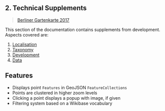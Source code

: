 ## 2. Technical Supplements

> [Berliner Gartenkarte 2017](https://github.com/gartenkarte/gartenkarte-2017/)

This section of the documentation contains supplements from development. Aspects covered are:

1. [Localisation](./021_localisation.md)
2. [Taxonomy](./022_vocabulary.md)
3. [Development](./023_development.md)
4. [Data](./024_data.md)

## Features

* Displays point `Features` in GeoJSON `FeatureCollections`
* Points are clustered in higher zoom levels
* Clicking a point displays a popup with image, if given
* Filtering system based on a Wikibase vocabulary
